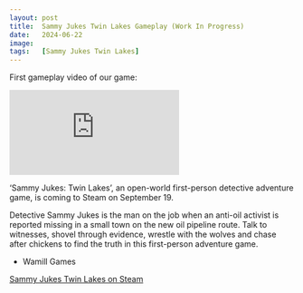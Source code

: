 ```yaml
---
layout: post
title:  Sammy Jukes Twin Lakes Gameplay (Work In Progress)
date:   2024-06-22
image:  
tags:   [Sammy Jukes Twin Lakes]
---
```


First gameplay video of our game:

<iframe src="https://www.youtube.com/embed/MlymIwyWI9g?si=fmxLF-MtnhaPvcp-" frameborder="0" allowfullscreen></iframe>

‘Sammy Jukes: Twin Lakes’, an open-world first-person detective adventure game, is coming to Steam on September 19.

Detective Sammy Jukes is the man on the job when an anti-oil activist is reported missing in a small town on the new oil pipeline route. Talk to witnesses, shovel through evidence, wrestle with the wolves and chase after chickens to find the truth in this first-person adventure game.

- Wamill Games


[Sammy Jukes Twin Lakes on Steam](https://store.steampowered.com/app/3058620/Sammy_Jukes_Twin_Lakes/)
